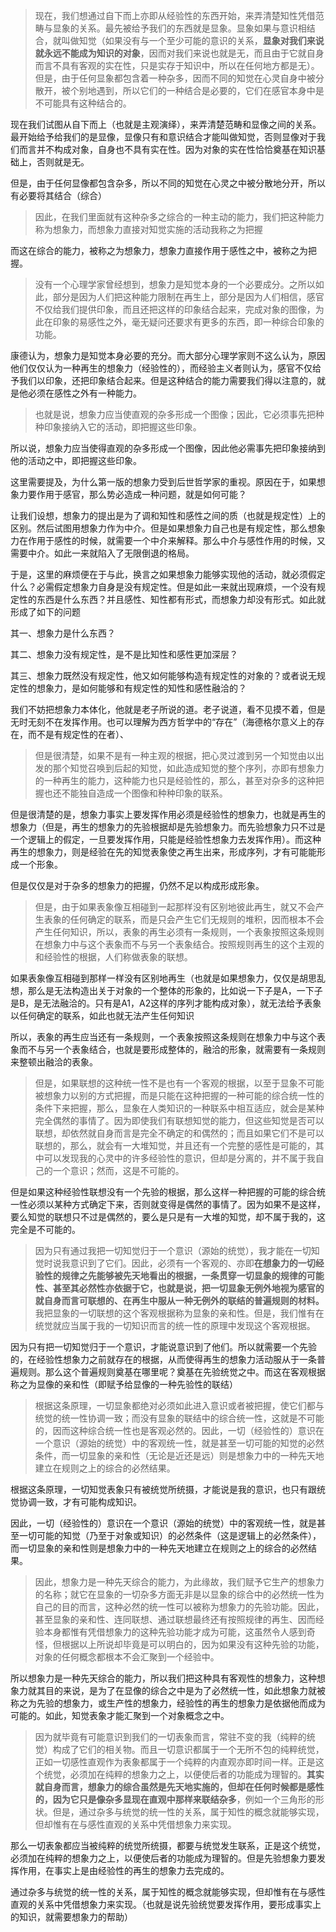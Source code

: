 <blockquote>现在，我们想通过自下而上亦即从经验性的东西开始，来弄清楚知性凭借范畴与显象的关系。最先被给予我们的东西就是显象。显象如果与意识相结合，就叫做知觉（如果没有与一个至少可能的意识的关系，<b>显象对我们来说就永远不能成为知识的对象</b>，因而对我们来说也就是无，而且由于它就自身而言不具有客观的实在性，只是实存于知识中，所以在任何地方都是无）。但是，由于任何显象都包含着一种杂多，因而不同的知觉在心灵自身中被分散开，被个别地遇到，所以它们的一种结合是必要的，它们在感官本身中是不可能具有这种结合的。</blockquote><p>现在我们试图从自下而上（也就是主观演绎），来弄清楚范畴和显像之间的关系。最开始给予给我们的是显像，显像只有和意识结合才能叫做知觉，否则显像对于我们而言并不构成对象，自身也不具有实在性。因为对象的实在性恰恰奠基在知识基础上，否则就是无。</p><p>但是，由于任何显像都包含杂多，所以不同的知觉在心灵之中被分散地分开，所以有必要将其结合（综合）</p><blockquote>因此，在我们里面就有这种杂多之综合的一种主动的能力，我们把这种能力称为想象力，而想象力直接对知觉实施的活动我称之为把握</blockquote><p>而这在综合的能力，被称之为想象力，想象力直接作用于感性之中，被称之为把握。</p><blockquote>没有一个心理学家曾经想到，想象力是知觉本身的一个必要成分。之所以如此，部分是因为人们把这种能力限制在再生上，部分是因为人们相信，感官不仅给我们提供印象，而且还把这样的印象结合起来，完成对象的图像，为此在印象的易感性之外，毫无疑问还要求有更多的东西，即一种综合印象的功能。</blockquote><p>康德认为，想象力是知觉本身必要的充分。而大部分心理学家则不这么认为，原因他们仅仅认为一种再生的想象力（经验性的），而经验主义者则认为，感官不仅给予我们以印象，还把印象结合起来。但是这种结合的能力需要我们得以注意的，就是他必须在感性之外有一种能力。</p><blockquote>也就是说，想象力应当使直观的杂多形成一个图像；因此，它必须事先把种种印象接纳入它的活动，即把握这些印象。</blockquote><p>所以说，想象力应当使得直观的杂多形成一个图像，因此他必需事先把印象接纳到他的活动之中，即把握这些印象。</p><p>这里需要提及，为什么第一版的想象力受到后世哲学家的重视。原因在于，如果想象力要作用于感官，那么势必造成一种问题，就是如何可能？</p><p>让我们设想，想象力的提出是为了调和知性和感性之间的质（也就是规定性）上的区别。然后试图用想象力作为中介。但是如果想象力自己也是有规定性，那么想象力在作用于感性的时候，就需要一个中介来解释。那么中介与感性作用的时候，又需要中介。如此一来就陷入了无限倒退的格局。</p><p>于是，这里的麻烦便在于与此，换言之如果想象力能够实现他的活动，就必须假定什么？必需假定想象力自身是没有规定性。但是如此一来就出现麻烦，一个没有规定性的东西是什么东西？并且感性、知性都有形式，而想象力却没有形式。如此就形成了如下的问题</p><p>其一、想象力是什么东西？</p><p>其二、想象力没有规定性，是不是比知性和感性更加深层？</p><p>其三、想象力既然没有规定性，他又如何能够构造有规定性的对象的？或者说无规定性的想象力，是如何能够和有规定性的知性和感性融洽的？</p><p>我们不妨把想象力本体化，他就是老子所说的道。老子说道，看不见摸不着，但是无时无刻不在发挥作用。也可以理解为西方哲学中的“存在”（海德格尔意义上的存在，而不是有规定性的在者）、</p><blockquote>但是很清楚，如果不是有一种主观的根据，把心灵过渡到另一个知觉由以出发的那个知觉召唤到后起的知觉，如此造成知觉的整个序列，亦即有想象力的一种再生的能力，这种能力也只是经验性的，那么，甚至对杂多的这种把握也还不能独自造成一个图像和种种印象的联系。</blockquote><p>但是很清楚的是，想象力事实上要发挥作用必须是经验性的想象力，也就是再生的想象力（但是，再生的想象力的先验根据却是先验想象力。而先验想象力只不过是一个逻辑上的假定，一旦要发挥作用，只能是经验性想象力去发挥作用）。而这种再生的想象力，则是经验在先的知觉表象使之再生出来，形成序列，才有可能能形成一个形象。</p><p>但是仅仅是对于杂多的想象力的把握，仍然不足以构成形成形象。</p><blockquote>但是，由于如果表象像互相碰到一起那样没有区别地彼此再生，就又不会产生表象的任何确定的联系，而是只会产生它们无规则的堆积，因而根本不会产生任何知识，所以，表象的再生必须有一条规则，一个表象按照这条规则在想象力中与这个表象而不与另一个表象结合。按照规则再生的这个主观的和经验性的根据，人们称做表象的联想。</blockquote><p>如果表象像互相碰到那样一样没有区别地再生（也就是如果想象力，仅仅是胡思乱想，那么是无法构造出关于对象的一个整体的形象的，比如说一下子是A，一下子是B，是无法融洽的。只有是A1，A2这样的序列才能构成对象），就无法给予表象以任何确定的联系，如此也就无法产生任何知识</p><p>所以，表象的再生应当还有一条规则，一个表象按照这条规则在想象力中与这个表象而不与另一个表象结合，也就是要形成整体的，融洽的形象，就需要有一条规则来整顿出融洽的表象。</p><blockquote>但是，如果联想的这种统一性不是也有一个客观的根据，以至于显象不可能被想象力以别的方式把握，而是只能在这种把握的一种可能的综合统一性的条件下来把握，那么，显象在人类知识的一种联系中相互适应，就会是某种完全偶然的事情了。因为即使我们有联想知觉的能力，但这些知觉是否可以联想，却依然就自身而言是完全不确定的和偶然的；而且如果它们不是可以联想的，那么，就会有一大堆知觉，并且还有一个完整的感性是可能的，其中可以发现我的心灵中的许多经验性的意识，但却是分离的，并不属于我自己的一个意识；然而，这是不可能的。</blockquote><p>但是如果这种经验性联想没有一个先验的根据，那么这样一种把握的可能的综合统一性必须以某种方式确定下来，否则就变得是偶然的事情了。因为如果不是这样，要么知觉的联想只不过是偶然的，要么是只是有一大堆的知觉，却不属于我的，这完全是不可能的。</p><blockquote>因为只有通过我把一切知觉归于一个意识（源始的统觉），我才能在一切知觉时说我意识到了它们。因此，必须有一个客观的、亦即<b>在想象力的一切经验性的规律之先能够被先天地看出的根据，一条贯穿一切显象的规律的可能性、甚至其必然性亦依据于它，也就是说，把一切显象无例外地视为感官的就自身而言可联想的、在再生中服从一种无例外的联结的普遍规则的材料。</b>我把显象的一切联想的这个客观根据称为显象的亲和性。但是，我们惟有在统觉就应当属于我的一切知识而言的统一性的原理中发现这个客观根据。</blockquote><p>因为只有把一切知觉归于一个意识，才能说意识到了他们。所以就需要一个先验的，在经验性想象力之前就存在的根据，从而使得再生的想象力活动服从于一条普遍规则。那么这个普遍规则奠基在哪里呢？奠基在先验统觉之中。而这在客观根据称之为显像的亲和性（即赋予给显像的一种先验性的联结）</p><blockquote>根据这条原理，一切显象都绝对必须如此进入意识或者被把握，使它们都与统觉的统一性协调一致；而没有显象的联结中的综合统一性，这就是不可能的，因而这种综合统一性也是客观必然的。因此，一切（经验性的）意识在一个意识（源始的统觉）中的客观统一性，就是甚至一切可能的知觉的必然条件，而一切显象的亲和性（无论是近还是远）则是想象力中的一种先天地建立在规则之上的综合的必然结果。</blockquote><p>根据这条原理，一切知觉表象只有被统觉所统摄，才能说是我的意识，也只有跟统觉协调一致，才有可能构成知识。</p><p>因此，一切（经验性的）意识在一个意识（源始的统觉）中的客观统一性，就是甚至一切可能的知觉（乃至于对象或知识）的必然条件（这是逻辑上的必然条件），而一切显象的亲和性则是想象力中的一种先天地建立在规则之上的综合的必然结果。</p><blockquote>因此，想象力是一种先天综合的能力，为此缘故，我们赋予它生产的想象力的名称；就它在显象的一切杂多方面无非是以显象的综合中的必然统一性为自己的目的而言，这种必然的统一性可以被称为想象力的先验功能。因此，甚至显象的亲和性、连同联想、通过联想最终还有按照规律的再生、因而经验本身都惟有凭借想象力的这种先验功能才成为可能，这虽然令人感到奇怪，但根据以上所说却毕竟是可以明白的，因为如果没有这种先验的功能，对象的任何概念都根本不会汇聚到一个经验中。</blockquote><p>所以想象力是一种先天综合的能力，所以我们把这种具有客观性的想象力，这种想象力就其目的来说，是为了在显像的综合之中是为了必然统一性，如此想象力就被称之为先验的想象力，或生产性的想象力，经验性的再生的想象力是依据他而成为可能的。如此，知觉表象才能汇聚到一个对象概念之中。</p><blockquote>因为就毕竟有可能意识到我们的一切表象而言，常驻不变的我（纯粹的统觉）构成了它们的相关物。而且一切意识都属于一个无所不包的纯粹统觉，正如一切感性直观作为表象都属于一个纯粹的内直观亦即时间一样。正是这个统觉，必须加在纯粹的想象力之上，以便使后者的功能成为理智的。<b>其实就自身而言，想象力的综合虽然是先天地实施的，但却在任何时候都是感性的，因为它只是像杂多显现在直观中那样来联结杂多</b>，例如一个三角形的形状。但是，通过杂多与统觉的统一性的关系，属于知性的概念就能够实现，但却惟有在与感性直观的关系中凭借想象力来实现。</blockquote><p>那么一切表象都应当被纯粹的统觉所统摄，都要与统觉发生联系，正是这个统觉，必须加在纯粹的想象力之上，以便使后者的功能成为理智的。但是先验想象力要发挥作用，在事实上是由经验性的再生的想象力去完成的。</p><p>通过杂多与统觉的统一性的关系，属于知性的概念就能够实现，但却惟有在与感性直观的关系中凭借想象力来实现。（也就是说先验统觉要发挥作用，要形成事实上的知识，就需要想象力的帮助）</p>